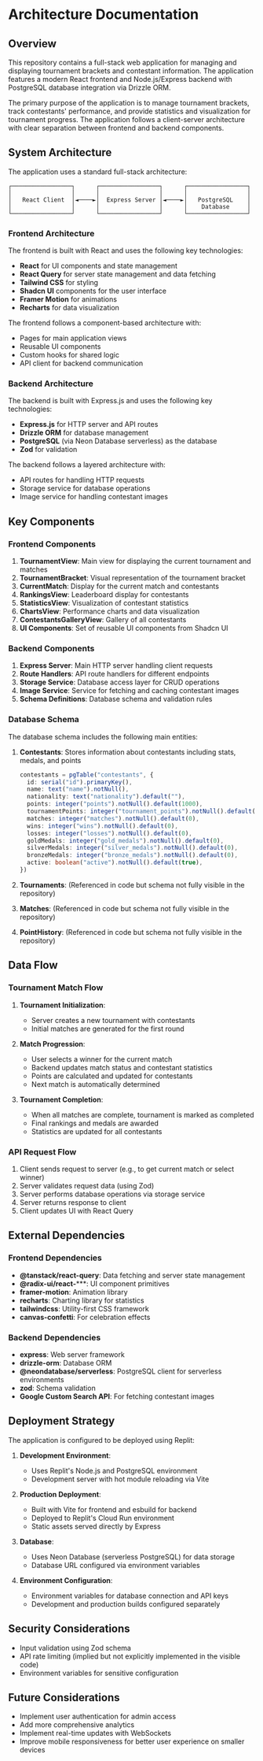# Architecture Documentation

## Overview

This repository contains a full-stack web application for managing and displaying tournament brackets and contestant information. The application features a modern React frontend and Node.js/Express backend with PostgreSQL database integration via Drizzle ORM.

The primary purpose of the application is to manage tournament brackets, track contestants' performance, and provide statistics and visualization for tournament progress. The application follows a client-server architecture with clear separation between frontend and backend components.

## System Architecture

The application uses a standard full-stack architecture:

```
┌─────────────────┐      ┌─────────────────┐      ┌─────────────────┐
│                 │      │                 │      │                 │
│   React Client  │◄────►│  Express Server │◄────►│   PostgreSQL    │
│                 │      │                 │      │    Database     │
└─────────────────┘      └─────────────────┘      └─────────────────┘
```

### Frontend Architecture

The frontend is built with React and uses the following key technologies:

- **React** for UI components and state management
- **React Query** for server state management and data fetching
- **Tailwind CSS** for styling
- **Shadcn UI** components for the user interface
- **Framer Motion** for animations
- **Recharts** for data visualization

The frontend follows a component-based architecture with:
- Pages for main application views
- Reusable UI components
- Custom hooks for shared logic
- API client for backend communication

### Backend Architecture

The backend is built with Express.js and uses the following key technologies:

- **Express.js** for HTTP server and API routes
- **Drizzle ORM** for database management
- **PostgreSQL** (via Neon Database serverless) as the database
- **Zod** for validation

The backend follows a layered architecture with:
- API routes for handling HTTP requests
- Storage service for database operations
- Image service for handling contestant images

## Key Components

### Frontend Components

1. **TournamentView**: Main view for displaying the current tournament and matches
2. **TournamentBracket**: Visual representation of the tournament bracket
3. **CurrentMatch**: Display for the current match and contestants
4. **RankingsView**: Leaderboard display for contestants
5. **StatisticsView**: Visualization of contestant statistics
6. **ChartsView**: Performance charts and data visualization
7. **ContestantsGalleryView**: Gallery of all contestants
8. **UI Components**: Set of reusable UI components from Shadcn UI

### Backend Components

1. **Express Server**: Main HTTP server handling client requests
2. **Route Handlers**: API route handlers for different endpoints
3. **Storage Service**: Database access layer for CRUD operations
4. **Image Service**: Service for fetching and caching contestant images
5. **Schema Definitions**: Database schema and validation rules

### Database Schema

The database schema includes the following main entities:

1. **Contestants**: Stores information about contestants including stats, medals, and points
   ```typescript
   contestants = pgTable("contestants", {
     id: serial("id").primaryKey(),
     name: text("name").notNull(),
     nationality: text("nationality").default(""),
     points: integer("points").notNull().default(1000),
     tournamentPoints: integer("tournament_points").notNull().default(0),
     matches: integer("matches").notNull().default(0),
     wins: integer("wins").notNull().default(0),
     losses: integer("losses").notNull().default(0),
     goldMedals: integer("gold_medals").notNull().default(0),
     silverMedals: integer("silver_medals").notNull().default(0),
     bronzeMedals: integer("bronze_medals").notNull().default(0),
     active: boolean("active").notNull().default(true),
   })
   ```

2. **Tournaments**: (Referenced in code but schema not fully visible in the repository)
3. **Matches**: (Referenced in code but schema not fully visible in the repository)
4. **PointHistory**: (Referenced in code but schema not fully visible in the repository)

## Data Flow

### Tournament Match Flow

1. **Tournament Initialization**:
   - Server creates a new tournament with contestants
   - Initial matches are generated for the first round

2. **Match Progression**:
   - User selects a winner for the current match
   - Backend updates match status and contestant statistics
   - Points are calculated and updated for contestants
   - Next match is automatically determined

3. **Tournament Completion**:
   - When all matches are complete, tournament is marked as completed
   - Final rankings and medals are awarded
   - Statistics are updated for all contestants

### API Request Flow

1. Client sends request to server (e.g., to get current match or select winner)
2. Server validates request data (using Zod)
3. Server performs database operations via storage service
4. Server returns response to client
5. Client updates UI with React Query

## External Dependencies

### Frontend Dependencies

- **@tanstack/react-query**: Data fetching and server state management
- **@radix-ui/react-*****: UI component primitives
- **framer-motion**: Animation library
- **recharts**: Charting library for statistics
- **tailwindcss**: Utility-first CSS framework
- **canvas-confetti**: For celebration effects

### Backend Dependencies

- **express**: Web server framework
- **drizzle-orm**: Database ORM
- **@neondatabase/serverless**: PostgreSQL client for serverless environments
- **zod**: Schema validation
- **Google Custom Search API**: For fetching contestant images

## Deployment Strategy

The application is configured to be deployed using Replit:

1. **Development Environment**:
   - Uses Replit's Node.js and PostgreSQL environment
   - Development server with hot module reloading via Vite

2. **Production Deployment**:
   - Built with Vite for frontend and esbuild for backend
   - Deployed to Replit's Cloud Run environment
   - Static assets served directly by Express

3. **Database**:
   - Uses Neon Database (serverless PostgreSQL) for data storage
   - Database URL configured via environment variables

4. **Environment Configuration**:
   - Environment variables for database connection and API keys
   - Development and production builds configured separately

## Security Considerations

- Input validation using Zod schema
- API rate limiting (implied but not explicitly implemented in the visible code)
- Environment variables for sensitive configuration

## Future Considerations

- Implement user authentication for admin access
- Add more comprehensive analytics
- Implement real-time updates with WebSockets
- Improve mobile responsiveness for better user experience on smaller devices